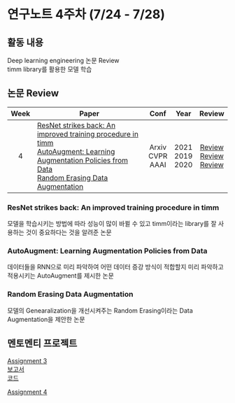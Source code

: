 # 연구노트 4주차 (7/24 - 7/28)
## 활동 내용
Deep learning engineering 논문 Review  
timm library를 활용한 모델 학습  

## 논문 Review
| Week   | Paper                                               | Conf | Year   | Review   |
| :----: | ------------------------------------------------------- | :----: | :------------: | :------: |
| 4    | [ResNet strikes back: An improved training procedure in timm](https://arxiv.org/pdf/2110.00476.pdf)<br>[AutoAugment: Learning Augmentation Policies from Data](https://arxiv.org/pdf/1805.09501.pdf)<br>[Random Erasing Data Augmentation](https://arxiv.org/abs/1708.04896)        | Arxiv<br>CVPR<br>AAAI   | 2021<br>2019<br>2020 | [Review](https://github.com/Chihiro0623/2023summer-selfstudy1/blob/main/week4/Reviews/ResNet%20strikes%20back%20An%20improved%20training%20procedure%20in%20timm.pdf)<br>[Review](https://github.com/Chihiro0623/2023summer-selfstudy1/blob/main/week4/Reviews/AutoAugment%20Learning%20Augmentation%20Strategies%20from%20Data.pdf)<br>[Review](https://github.com/Chihiro0623/2023summer-selfstudy1/blob/main/week4/Reviews/Random%20Erasing%20Data%20Augmentation.pdf) |

### ResNet strikes back: An improved training procedure in timm
모델을 학습시키는 방법에 따라 성능이 많이 바뀔 수 있고 timm이라는 library를 잘 사용하는 것이 중요하다는 것을 알려준 논문

### AutoAugment: Learning Augmentation Policies from Data
데이터들을 RNN으로 미리 파악하여 어떤 데이터 증강 방식이 적합할지 미리 파악하고 적용시키는 AutoAugment를 제시한 논문

### Random Erasing Data Augmentation
모델의 Genearalization을 개선시켜주는 Random Erasing이라는 Data Augmentation을 제안한 논문  

## 멘토멘티 프로젝트
[Assignment 3](https://github.com/Chihiro0623/2023summer-selfstudy1/blob/main/week4/Project/week3.pdf)  
[보고서](https://api.wandb.ai/links/oso0310/wygf3vlf)  
[코드](https://github.com/Chihiro0623/2023summer-selfstudy1/tree/main/week4/Project/Assignment3)  


[Assignment 4](https://github.com/Chihiro0623/2023summer-selfstudy1/blob/main/week4/Project/week4.pdf)  
